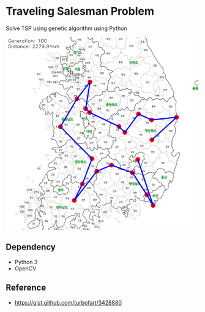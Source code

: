 # Traveling Salesman Problem

Solve TSP using genetic algorithm using Python

![](result.png)

## Dependency

- Python 3
- OpenCV

## Reference

- https://gist.github.com/turbofart/3428880

